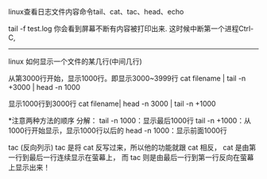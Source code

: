 linux查看日志文件内容命令tail、cat、tac、head、echo

tail -f test.log
你会看到屏幕不断有内容被打印出来. 这时候中断第一个进程Ctrl-C,

---------------------------
linux 如何显示一个文件的某几行(中间几行)

从第3000行开始，显示1000行。即显示3000~3999行
cat filename | tail -n +3000 | head -n 1000

显示1000行到3000行
cat filename| head -n 3000 | tail -n +1000

*注意两种方法的顺序
分解：
tail -n 1000：显示最后1000行
tail -n +1000：从1000行开始显示，显示1000行以后的
head -n 1000：显示前面1000行


tac (反向列示)
tac 是将 cat 反写过来，所以他的功能就跟 cat 相反， cat 是由第一行到最后一行连续显示在萤幕上，
而 tac 则是由最后一行到第一行反向在萤幕上显示出来！